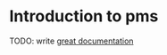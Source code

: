 # Introduction to pms

TODO: write [great documentation](http://jacobian.org/writing/what-to-write/)
